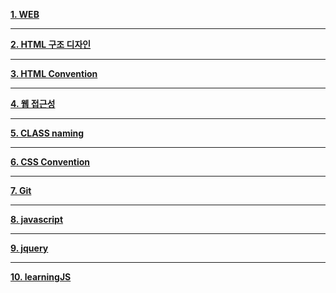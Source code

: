

**[1. WEB](https://github.com/dabin-lee/ddbb/tree/master/WEB_develop)**

---

**[2. HTML 구조 디자인 ](https://github.com/dabin-lee/ddbb/tree/master/html_design)**

---

**[3. HTML Convention ](https://github.com/dabin-lee/ddbb/tree/master/HTML_Convention)**

---

**[4. 웹 접근성 ](https://github.com/dabin-lee/ddbb/tree/master/Web_accessibility)**

---

**[5. CLASS naming ](https://github.com/dabin-lee/ddbb/tree/master/CSS_metodologia)**

---

**[6. CSS Convention](https://github.com/dabin-lee/ddbb/tree/master/CSS_Convention)**

---
**[7. Git ](https://github.com/dabin-lee/ddbb/tree/master/Git)**

---
**[8. javascript ](https://github.com/dabin-lee/ddbb/tree/master/Javascript_)**

---
**[9. jquery ](https://github.com/dabin-lee/ddbb/tree/master/jQuery)**

---
**[10. learningJS ](https://github.com/dabin-lee/blob/master/learningJS/README.MD)**